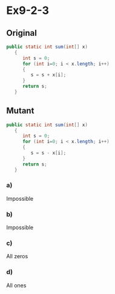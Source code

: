 # Ex9-2-3

## Original

```Java
public static int sum(int[] x)
   {
      int s = 0;
      for (int i=0; i < x.length; i++)
      {
         s = s + x[i];
      }
      return s;
   }
```

## Mutant

```Java
public static int sum(int[] x)
   {
      int s = 0;
      for (int i=0; i < x.length; i++)
      {
         s = s - x[i];
      }
      return s;
   }
```

### a)

Impossible

### b)

Impossible

### c)

All zeros

### d)

All ones
